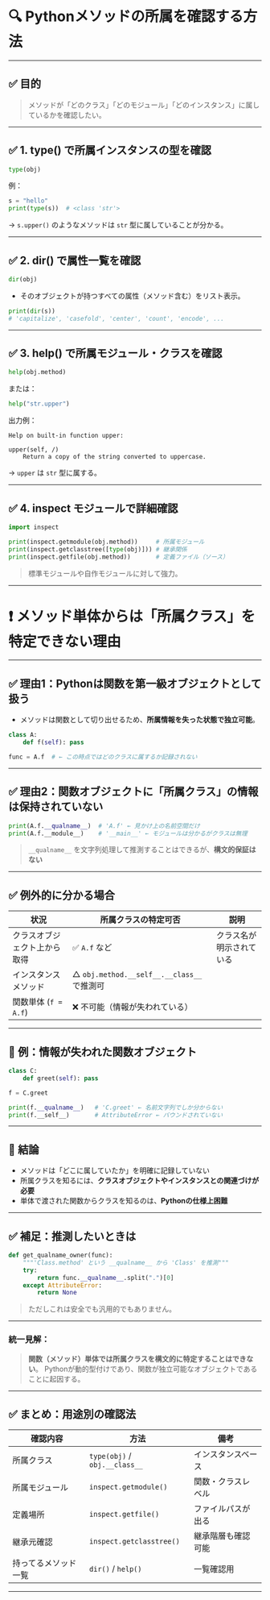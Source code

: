 
# 🔍 Pythonメソッドの所属を確認する方法

---

## ✅ 目的

> メソッドが「どのクラス」「どのモジュール」「どのインスタンス」に属しているかを確認したい。

---

## ✅ 1. type() で所属インスタンスの型を確認

```python
type(obj)
```

例：

```python
s = "hello"
print(type(s))  # <class 'str'>
```

→ `s.upper()` のようなメソッドは `str` 型に属していることが分かる。

---

## ✅ 2. dir() で属性一覧を確認

```python
dir(obj)
```

* そのオブジェクトが持つすべての属性（メソッド含む）をリスト表示。

```python
print(dir(s))
# 'capitalize', 'casefold', 'center', 'count', 'encode', ...
```

---

## ✅ 3. help() で所属モジュール・クラスを確認

```python
help(obj.method)
```

または：

```python
help("str.upper")
```

出力例：

```
Help on built-in function upper:

upper(self, /)
    Return a copy of the string converted to uppercase.
```

→ `upper` は `str` 型に属する。

---

## ✅ 4. inspect モジュールで詳細確認

```python
import inspect

print(inspect.getmodule(obj.method))     # 所属モジュール
print(inspect.getclasstree([type(obj)])) # 継承関係
print(inspect.getfile(obj.method))       # 定義ファイル（ソース）
```

> 標準モジュールや自作モジュールに対して強力。

---

# ❗ メソッド単体からは「所属クラス」を特定できない理由

---

## ✅ 理由1：Pythonは関数を第一級オブジェクトとして扱う

* メソッドは関数として切り出せるため、**所属情報を失った状態で独立可能**。

```python
class A:
    def f(self): pass

func = A.f  # ← この時点ではどのクラスに属するか記録されない
```

---

## ✅ 理由2：関数オブジェクトに「所属クラス」の情報は保持されていない

```python
print(A.f.__qualname__)  # 'A.f' ← 見かけ上の名前空間だけ
print(A.f.__module__)    # '__main__' ← モジュールは分かるがクラスは無理
```

> `__qualname__` を文字列処理して推測することはできるが、**構文的保証はない**

---

## ✅ 例外的に分かる場合

| 状況               | 所属クラスの特定可否                             | 説明           |
| ---------------- | -------------------------------------- | ------------ |
| クラスオブジェクト上から取得   | ✅ `A.f` など                             | クラス名が明示されている |
| インスタンスメソッド       | △ `obj.method.__self__.__class__` で推測可 |              |
| 関数単体 (`f = A.f`) | ❌ 不可能（情報が失われている）                       |              |

---

## 🧪 例：情報が失われた関数オブジェクト

```python
class C:
    def greet(self): pass

f = C.greet

print(f.__qualname__)   # 'C.greet' ← 名前文字列でしか分からない
print(f.__self__)       # AttributeError ← バウンドされていない
```

---

## 🧠 結論

* メソッドは「どこに属していたか」を明確に記録していない
* 所属クラスを知るには、**クラスオブジェクトやインスタンスとの関連づけが必要**
* 単体で渡された関数からクラスを知るのは、**Pythonの仕様上困難**

---

## ✅ 補足：推測したいときは

```python
def get_qualname_owner(func):
    """'Class.method' という __qualname__ から 'Class' を推測"""
    try:
        return func.__qualname__.split(".")[0]
    except AttributeError:
        return None
```

> ただしこれは安全でも汎用的でもありません。

---

### 統一見解：

> **関数（メソッド）単体では所属クラスを構文的に特定することはできない**。
> Pythonが動的型付けであり、関数が独立可能なオブジェクトであることに起因する。

---

## ✅ まとめ：用途別の確認法

| 確認内容       | 方法                            | 備考        |
| ---------- | ----------------------------- | --------- |
| 所属クラス      | `type(obj)` / `obj.__class__` | インスタンスベース |
| 所属モジュール    | `inspect.getmodule()`         | 関数・クラスレベル |
| 定義場所       | `inspect.getfile()`           | ファイルパスが出る |
| 継承元確認      | `inspect.getclasstree()`      | 継承階層も確認可能 |
| 持ってるメソッド一覧 | `dir()` / `help()`            | 一覧確認用     |

---

